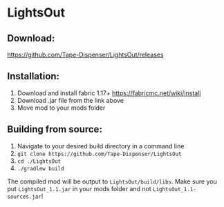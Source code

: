 # LightsOut

## Download: 
https://github.com/Tape-Dispenser/LightsOut/releases

## Installation:
  1. Download and install fabric 1.17+ https://fabricmc.net/wiki/install
  2. Download .jar file from the link above
  3. Move mod to your mods folder

## Building from source:
  1. Navigate to your desired build directory in a command line
  2. `git clone https://github.com/Tape-Dispenser/LightsOut`
  3. `cd ./LightsOut`
  4. `./gradlew build`

  The compiled mod will be output to `LightsOut/build/libs`.
  Make sure you put `LightsOut_1.1.jar` in your mods folder and not `LightsOut_1.1-sources.jar`!
